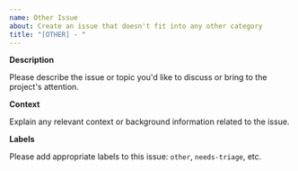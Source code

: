 ```yaml
---
name: Other Issue
about: Create an issue that doesn't fit into any other category
title: "[OTHER] - "
---
```


**Description**

Please describe the issue or topic you'd like to discuss or bring to the project's attention.

**Context**

Explain any relevant context or background information related to the issue.

**Labels**

Please add appropriate labels to this issue: `other`, `needs-triage`, etc.
